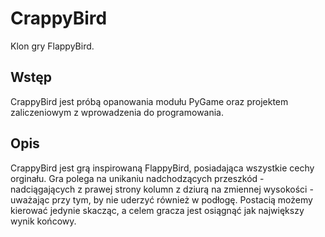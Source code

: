 # CrappyBird
Klon gry FlappyBird.

## Wstęp
CrappyBird jest próbą opanowania modułu PyGame oraz projektem zaliczeniowym z wprowadzenia do programowania.

## Opis
CrappyBird jest grą inspirowaną FlappyBird, posiadająca wszystkie cechy orginału. Gra polega na unikaniu nadchodzących przeszkód - nadciągających z prawej strony kolumn z dziurą na zmiennej wysokości - uważając przy tym, by nie uderzyć również w podłogę. Postacią możemy kierować jedynie skacząc, a celem gracza jest osiągnąć jak największy wynik końcowy.
